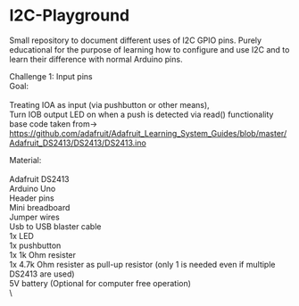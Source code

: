 # I2C-Playground

Small repository to document different uses of I2C GPIO pins. Purely educational for the purpose of learning how to configure and use I2C and to learn their difference with normal Arduino pins.

Challenge 1: Input pins\
Goal:\
\
Treating IOA as input (via pushbutton or other means),\
Turn IOB output LED on when a push is detected via read() functionality\
base code taken from-> https://github.com/adafruit/Adafruit_Learning_System_Guides/blob/master/Adafruit_DS2413/DS2413/DS2413.ino

Material:\
\
Adafruit DS2413\
Arduino Uno\
Header pins\
Mini breadboard\
Jumper wires\
Usb to USB blaster cable\
1x LED\
1x pushbutton\
1x 1k Ohm resister\
1x 4.7k Ohm resister as pull-up resistor (only 1 is needed even if multiple DS2413 are used)\
5V battery (Optional for computer free operation)\
\\
